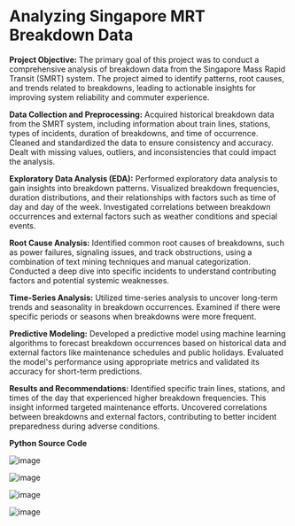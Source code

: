 # Analyzing Singapore MRT Breakdown Data

**Project Objective:**
The primary goal of this project was to conduct a comprehensive analysis of breakdown data from the Singapore Mass Rapid Transit (SMRT) system. The project aimed to identify patterns, root causes, and trends related to breakdowns, leading to actionable insights for improving system reliability and commuter experience.

**Data Collection and Preprocessing:**
Acquired historical breakdown data from the SMRT system, including information about train lines, stations, types of incidents, duration of breakdowns, and time of occurrence.
Cleaned and standardized the data to ensure consistency and accuracy. Dealt with missing values, outliers, and inconsistencies that could impact the analysis.

**Exploratory Data Analysis (EDA):**
Performed exploratory data analysis to gain insights into breakdown patterns. Visualized breakdown frequencies, duration distributions, and their relationships with factors such as time of day and day of the week.
Investigated correlations between breakdown occurrences and external factors such as weather conditions and special events.

**Root Cause Analysis:**
Identified common root causes of breakdowns, such as power failures, signaling issues, and track obstructions, using a combination of text mining techniques and manual categorization.
Conducted a deep dive into specific incidents to understand contributing factors and potential systemic weaknesses.

**Time-Series Analysis:**
Utilized time-series analysis to uncover long-term trends and seasonality in breakdown occurrences. Examined if there were specific periods or seasons when breakdowns were more frequent.

**Predictive Modeling:**
Developed a predictive model using machine learning algorithms to forecast breakdown occurrences based on historical data and external factors like maintenance schedules and public holidays.
Evaluated the model's performance using appropriate metrics and validated its accuracy for short-term predictions.

**Results and Recommendations:**
Identified specific train lines, stations, and times of the day that experienced higher breakdown frequencies. This insight informed targeted maintenance efforts.
Uncovered correlations between breakdowns and external factors, contributing to better incident preparedness during adverse conditions.

**Python Source Code**


![image](https://github.com/jayanth002/Projects/assets/32224793/ab1833b8-cb48-4d6c-b8aa-72cd935d5109)

![image](https://github.com/jayanth002/Projects/assets/32224793/1d7506a1-9b87-42ef-b535-bed99a5b8114)

![image](https://github.com/jayanth002/Projects/assets/32224793/feec21e2-058c-4feb-914d-62c71f1b50f4)

![image](https://github.com/jayanth002/Projects/assets/32224793/132f5c1f-f087-4366-a0ed-f06717fe8f19)



